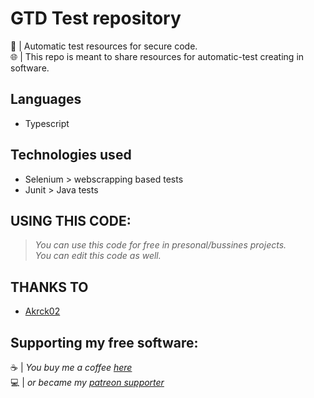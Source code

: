 # GTD Test repository
 🔐 | Automatic test resources for secure code.<br>
 🌐 | This repo is meant to share resources for automatic-test creating in software.

## Languages  
- Typescript 

## Technologies used
- Selenium > webscrapping based tests
- Junit > Java tests

## USING THIS CODE: 
> _You can use this code for free in presonal/bussines projects._ <br>
> _You can edit this code as well._ <br>

## THANKS TO 
- <a href="github.com/akrck02">Akrck02</a>

## Supporting my free software: 
☕ | _You buy me a coffee <a href="https://www.patreon.com/akrck02">here</a>_<br>
💻 | _or became my  <a href="https://www.patreon.com/akrck02">patreon supporter</a>_<br>
